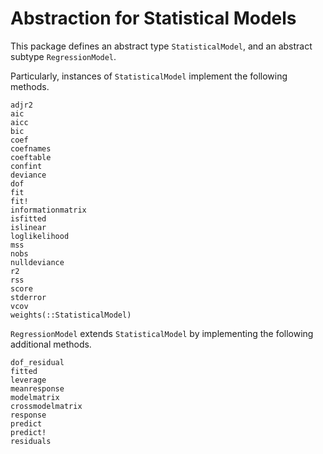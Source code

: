 # Abstraction for Statistical Models

This package defines an abstract type `StatisticalModel`, and an abstract subtype `RegressionModel`.

Particularly, instances of `StatisticalModel` implement the following methods.

```@docs
adjr2
aic
aicc
bic
coef
coefnames
coeftable
confint
deviance
dof
fit
fit!
informationmatrix
isfitted
islinear
loglikelihood
mss
nobs
nulldeviance
r2
rss
score
stderror
vcov
weights(::StatisticalModel)
```

`RegressionModel` extends `StatisticalModel` by implementing the following additional methods.
```@docs
dof_residual
fitted
leverage
meanresponse
modelmatrix
crossmodelmatrix
response
predict
predict!
residuals
```
